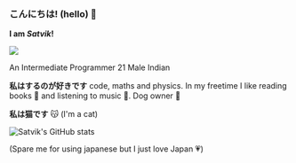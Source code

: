 ### こんにちは! (hello) 👋

**I am *Satvik*!**

![](https://komarev.com/ghpvc/?username=Risen57&style=for-the-badge&color=5f6f52)

An Intermediate Programmer
21 Male Indian

**私はするのが好きです** code, maths and physics. In my freetime I like reading books 📖 and listening to music 🎵. Dog owner 🐶

**私は猫です** 😽 (I'm a cat)

![Satvik's GitHub stats](https://github-readme-stats.vercel.app/api?username=Risen57&show_icons=true&theme=gruvbox)


(Spare me for using japanese but I just love Japan 💗)
